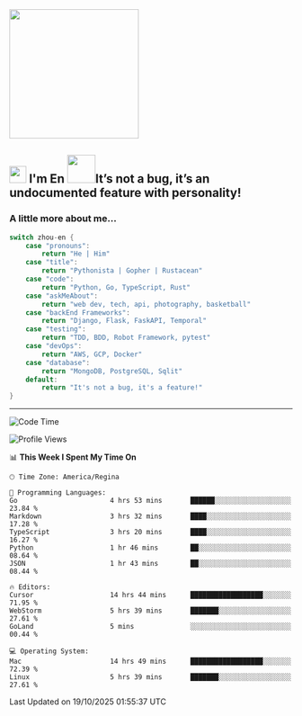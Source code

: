 <img align='center' src="https://media.giphy.com/media/GP1TJJSV4Ys1r64q2A/giphy.gif" width="230">

<h2><img src="https://emojis.slackmojis.com/emojis/images/1531849430/4246/blob-sunglasses.gif?1531849430" width="30"/> I'm En <img src="https://media.giphy.com/media/12oufCB0MyZ1Go/giphy.gif" width="50">It’s not a bug, it’s an undocumented feature with personality!</h2>


<!-- <img align='right' src="https://media.giphy.com/media/M9gbBd9nbDrOTu1Mqx/giphy.gif" width="230"> -->


### A little more about me... 
<!--
```javascript
const zhou-en = {
    pronouns: "He" | "Him",
    title: "Pythonista" | "Gopher" | "Rustacean",
    code: ["Python", "Go", "Rust", "TypeScript"],
    askMeAbout: ["web dev", "tech", "app dev", "photography"],
    technologies: {
        backEnd: {
            python: ["Django", "Flask", "FaskAPI"],
            go: []
        },
        scraping: ["selenium", "scrapy", "spider"],
        testing: ["Robot Framework"],
        devOps: ["AWS", "Docker", "GCP", "Nginx"],
        databases: ["mongo", "postgresql", "sqlite"],
        misc: ["Firebase", "Heroku"]
    },
    architecture: ["Event Driven Architecture", "Microservices"],
    currentFocus: ["Temporal", "Rust"],
    funFact: "It's not a bug, it's a feature!"
};
```
  -->

```go
switch zhou-en {
    case "pronouns":
        return "He | Him"
    case "title":
        return "Pythonista | Gopher | Rustacean"
    case "code":
        return "Python, Go, TypeScript, Rust"
    case "askMeAbout":
        return "web dev, tech, api, photography, basketball"
    case "backEnd Frameworks":
        return "Django, Flask, FaskAPI, Temporal"
    case "testing":
        return "TDD, BDD, Robot Framework, pytest"
    case "devOps":
        return "AWS, GCP, Docker"
    case "database":
        return "MongoDB, PostgreSQL, Sqlit"
    default:
        return "It's not a bug, it's a feature!"
}
```




---
<!--START_SECTION:waka-->
![Code Time](http://img.shields.io/badge/Code%20Time-2%2C606%20hrs%2026%20mins-blue)

![Profile Views](http://img.shields.io/badge/Profile%20Views-0-blue)

📊 **This Week I Spent My Time On** 

```text
🕑︎ Time Zone: America/Regina

💬 Programming Languages: 
Go                       4 hrs 53 mins       ██████░░░░░░░░░░░░░░░░░░░   23.84 % 
Markdown                 3 hrs 32 mins       ████░░░░░░░░░░░░░░░░░░░░░   17.28 % 
TypeScript               3 hrs 20 mins       ████░░░░░░░░░░░░░░░░░░░░░   16.27 % 
Python                   1 hr 46 mins        ██░░░░░░░░░░░░░░░░░░░░░░░   08.64 % 
JSON                     1 hr 43 mins        ██░░░░░░░░░░░░░░░░░░░░░░░   08.44 % 

🔥 Editors: 
Cursor                   14 hrs 44 mins      ██████████████████░░░░░░░   71.95 % 
WebStorm                 5 hrs 39 mins       ███████░░░░░░░░░░░░░░░░░░   27.61 % 
GoLand                   5 mins              ░░░░░░░░░░░░░░░░░░░░░░░░░   00.44 % 

💻 Operating System: 
Mac                      14 hrs 49 mins      ██████████████████░░░░░░░   72.39 % 
Linux                    5 hrs 39 mins       ███████░░░░░░░░░░░░░░░░░░   27.61 % 
```


 Last Updated on 19/10/2025 01:55:37 UTC
<!--END_SECTION:waka-->
